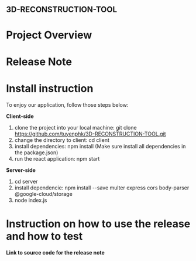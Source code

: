 ## 3D-RECONSTRUCTION-TOOL

# Project Overview

# Release Note

# Install instruction
To enjoy our application, follow those steps below:

<strong>Client-side</Strong>
1. clone the project into your local machine: git clone https://github.com/tuyenphk/3D-RECONSTRUCTION-TOOL.git
2. change the directory to client: cd client
3. install dependencies: npm install (Make sure install all dependencies in the package.json)
4. run the react application: npm start

<strong>Server-side</Strong>
1. cd server
2. install dependencie: npm install --save multer express cors body-parser @google-cloud/storage
3. node index.js

# Instruction on how to use the release and how to test

<strong>Link to source code for the release note</strong>